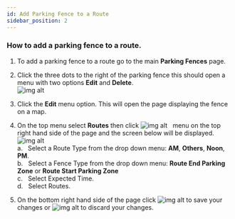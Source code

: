 ```yaml
---
id: Add Parking Fence to a Route
sidebar_position: 2
---
```


### How to add a parking fence to a route.

1. To add a parking fence to a route go to the main **Parking Fences** page.
2. Click the three dots to the right of the parking fence this should open a menu with two options **Edit** and **Delete**.<br/>
   ![img alt](/img/edit-parking-fence.png)
3. Click the **Edit** menu option. This will open the page displaying the fence on a map.
4. On the top menu select **Routes** then click ![img alt](/img/add-btn.png) &nbsp; menu on the top right hand side of the page and the screen below will be displayed. <br/>
   ![img alt](/img/assign-fence-to-route.png) <br/>
   a. &nbsp; Select a Route Type from the drop down menu: **AM**, **Others**, **Noon**, **PM**. <br/>
   b. &nbsp; Select a Fence Type from the drop down menu: **Route End Parking Zone** or **Route Start Parking Zone** <br/>
   c. &nbsp; Select Expected Time. <br/>
   d. &nbsp; Select Routes.

5. On the bottom right hand side of the page click ![img alt](/img/save-btn.png) to save your changes or ![img alt](/img/cancel-btn.png) to discard your changes.
